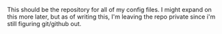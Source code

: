 This should be the repository for all of my config files. I might expand on this more later, but as of writing this, I'm leaving the repo private since i'm still figuring git/github out.
